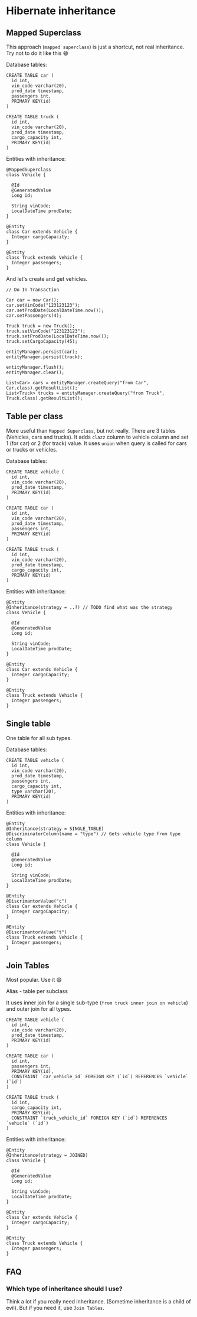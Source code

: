 # Hibernate inheritance

## Mapped Superclass

This approach (`mapped superclass`) is just a shortcut, not real inheritance.
Try not to do it like this :smile:

Database tables:

```
CREATE TABLE car (
  id int,
  vin_code varchar(20),
  prod_date timestamp,
  passengers int,
  PRIMARY KEY(id)
)
```

```
CREATE TABLE truck (
  id int,
  vin_code varchar(20),
  prod_date timestamp,
  cargo_capacity int,
  PRIMARY KEY(id)
)
```

Entities with inheritance:

```
@MappedSuperclass
class Vehicle {

  @Id
  @GeneratedValue
  Long id;

  String vinCode;
  LocalDateTime prodDate;
}

@Entity
class Car extends Vehicle {
  Integer cargoCapacity;
}

@Entity
class Truck extends Vehicle {
  Integer passengers;
}
```

And let's create and get vehicles.

```
// Do In Transaction

Car car = new Car();
car.setVinCode("123123123");
car.setProdDate(LocalDateTime.now());
car.setPassengers(4);

Truck truck = new Truck();
truck.setVinCode("123123123");
truck.setProdDate(LocalDateTime.now());
truck.setCargoCapacity(45);

entityManager.persist(car);
entityManager.persist(truck);

entityManager.flush();
entityManager.clear();

List<Car> cars = entityManager.createQuery("from Car", Car.class).getResultList();
List<Truck> trucks = entityManager.createQuery("from Truck", Truck.class).getResultList();
```

## Table per class

More useful than `Mapped Superclass`, but not really.
There are 3 tables (Vehicles, cars and trucks).
It adds `clazz` column to vehicle column and set 1 (for car) or 2 (for track) value.
It uses `union` when query is called for cars or trucks or vehicles.

Database tables:

```
CREATE TABLE vehicle (
  id int,
  vin_code varchar(20),
  prod_date timestamp,
  PRIMARY KEY(id)
)

CREATE TABLE car (
  id int,
  vin_code varchar(20),
  prod_date timestamp,
  passengers int,
  PRIMARY KEY(id)
)

CREATE TABLE truck (
  id int,
  vin_code varchar(20),
  prod_date timestamp,
  cargo_capacity int,
  PRIMARY KEY(id)
)
```

Entities with inheritance:

```
@Entity
@Inheritance(strategy = ..?) // TODO find what was the strategy
class Vehicle {

  @Id
  @GeneratedValue
  Long id;

  String vinCode;
  LocalDateTime prodDate;
}

@Entity
class Car extends Vehicle {
  Integer cargoCapacity;
}

@Entity
class Truck extends Vehicle {
  Integer passengers;
}
```

## Single table

One table for all sub types.

Database tables:

```
CREATE TABLE vehicle (
  id int,
  vin_code varchar(20),
  prod_date timestamp,
  passengers int,
  cargo_capacity int,  
  type varchar(20),
  PRIMARY KEY(id)
)
```

Entities with inheritance:

```
@Entity
@Inheritance(strategy = SINGLE_TABLE)
@DiscriminatorColumn(name = "type") // Gets vehicle type from type column
class Vehicle {

  @Id
  @GeneratedValue
  Long id;

  String vinCode;
  LocalDateTime prodDate;
}

@Entity
@DiscrimantorValue("c")
class Car extends Vehicle {
  Integer cargoCapacity;
}

@Entity
@DiscrimantorValue("t")
class Truck extends Vehicle {
  Integer passengers;
}
```

## Join Tables

Most popular. Use it :smile:

Alias - table per subclass

It uses inner join for a single sub-type (`from truck inner join on vehicle`) and outer join for all types.

```
CREATE TABLE vehicle (
  id int,
  vin_code varchar(20),
  prod_date timestamp,
  PRIMARY KEY(id)
)

CREATE TABLE car (
  id int,
  passengers int,
  PRIMARY KEY(id),
  CONSTRAINT `car_vehicle_id` FOREIGN KEY (`id`) REFERENCES `vehicle` (`id`)
)

CREATE TABLE truck (
  id int,
  cargo_capacity int,
  PRIMARY KEY(id),
  CONSTRAINT `truck_vehicle_id` FOREIGN KEY (`id`) REFERENCES `vehicle` (`id`)
)
```

Entities with inheritance:

```
@Entity
@Inheritance(strategy = JOINED)
class Vehicle {

  @Id
  @GeneratedValue
  Long id;

  String vinCode;
  LocalDateTime prodDate;
}

@Entity
class Car extends Vehicle {
  Integer cargoCapacity;
}

@Entity
class Truck extends Vehicle {
  Integer passengers;
}
```

## FAQ

### Which type of inheritance should I use?

Think a lot if you really need inheritance. (Sometime inheritance is a child of evil).
But if you need it, use `Join Tables`.